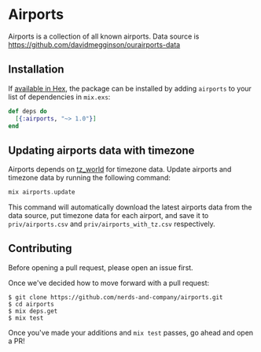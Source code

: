 # Airports

Airports is a collection of all known airports. Data source is https://github.com/davidmegginson/ourairports-data

## Installation

If [available in Hex](https://hex.pm/docs/publish), the package can be installed
by adding `airports` to your list of dependencies in `mix.exs`:

```elixir
def deps do
  [{:airports, "~> 1.0"}]
end
```

## Updating airports data with timezone

Airports depends on [tz_world](https://github.com/kimlai/tz_world) for timezone data. Update airports and timezone data by running the following command:

```elixir
mix airports.update
```

This command will automatically download the latest airports data from the data source, put timezone data for each airport, and save it to `priv/airports.csv` and `priv/airports_with_tz.csv` respectively.

## Contributing

Before opening a pull request, please open an issue first.

Once we've decided how to move forward with a pull request:

    $ git clone https://github.com/nerds-and-company/airports.git
    $ cd airports
    $ mix deps.get
    $ mix test

Once you've made your additions and `mix test` passes, go ahead and open a PR!
